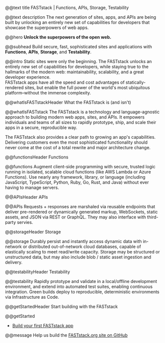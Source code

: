@@text title
FASTstack | Functions, APIs, Storage, Testability


@@text description
The next generation of sites, apps, and APIs are being built by unlocking an entirely new set of capabilities for developers that showcase the superpowers of web apps.


@@hero
**Unlock the superpowers of the open web.**

@@subhead
Build secure, fast, sophisticated sites and applications with<br/> **Functions**, **APIs**, **Storage**, and **Testability**.


@@intro
Static sites were only the beginning. The FASTstack unlocks an entirely new set of capabilities for developers, while staying true to the hallmarks of the modern web: maintainability, scalability, and a great developer experience.
<br/>
FASTstack apps have all the speed and cost advantages of statically-rendered sites, but enable the full power of the world's most ubiquitous platform–without the immense complexity.


@@whatIsFASTstackHeader
What the FASTstack is (and isn't)

@@whatIsFASTstack
The FASTstack is a technology and language-agnostic approach to building modern web apps, sites, and APIs. It empowers individuals and teams of all sizes to rapidly prototype, ship, and scale their apps in a secure, reproducible way.

The FASTstack also provides a clear path to growing an app's capabilities. Delivering customers even the most sophisticated functionality should never come at the cost of a total rewrite and major architecture change.


@@functionsHeader
Functions

@@functions
Augment client-side programming with secure, trusted logic running in isolated, scalable cloud functions (like AWS Lambda or Azure Functions). Use nearly any framework, library, or language (including JavaScript, TypeScript, Python, Ruby, Go, Rust, and Java) without ever having to manage servers.


@@APIsHeader
APIs

@@APIs
Requests + responses are marshaled via reusable endpoints that deliver pre-rendered or dynamically generated markup, WebSockets, static assets, and JSON via REST or GraphQL. They may also interface with third-party servies.


@@storageHeader
Storage

@@storage
Durably persist and instantly access dynamic data with in-network or distributed out-of-network cloud databases, capable of elastically scaling to meet read/write capacity. Storage may be structured or unstructured data, but may also include blob / static asset ingestion and delivery.


@@testabilityHeader
Testability

@@testability
Rapidly prototype and validate in a local/offline development environment, and extend into automated test suites, enabling continuous integration. Green builds deploy to reproducible, deterministic environments via Infrastructure as Code.


@@getStartedHeader
Start building with the FASTstack

@@getStarted
- [Build your first FASTstack app](/get-started)

@@message
Help us build the [FASTstack.org site on GitHub](https://github.com/faststack/FASTstack.org)

